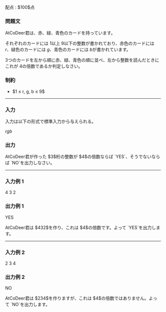 
<div>

<meta>

</meta>

<span>

<span>

<p>
配点 : $100$点
</p>

<div>

<section>

### **問題文**

<p>
AtCoDeer君は、赤、緑、青色のカードを持っています。

それぞれのカードには $1$以上 $9$以下の整数が書かれており、赤色のカードには $r$、緑色のカードには $g$、青色のカードには $b$が書かれています。

$3$つのカードを左から順に赤、緑、青色の順に並べ、左から整数を読んだときにこれが $4$の倍数であるか判定しなさい。
</p>

</section>

</div>

<div>

<section>

### **制約**

<ul>

<li>
$1 ≤ r, g, b ≤ 9$
</li>

</ul>

</section>

</div>

---

<div>

<div>

<section>

### **入力**

<p>
入力は以下の形式で標準入力から与えられる。  
</p>

<div>

$r$$g$$b$
</div>

</section>

</div>

<div>

<section>

### **出力**

<p>
AtCoDeer君が作った $3$桁の整数が $4$の倍数ならば `YES`、そうでないならば `NO`を出力しなさい。
</p>

</section>

</div>

</div>

---

<div>

<section>

### **入力例 1**

<div>

4 3 2

</div>

</section>

</div>

<div>

<section>

### **出力例 1**

<div>

YES

</div>

<p>
AtCoDeer君は $432$を作り、これは $4$の倍数です。よって `YES`を出力します。
</p>

</section>

</div>

---

<div>

<section>

### **入力例 2**

<div>

2 3 4

</div>

</section>

</div>

<div>

<section>

### **出力例 2**

<div>

NO

</div>

<p>
AtCoDeer君は $234$を作りますが、これは $4$の倍数ではありません。よって `NO`を出力します。
</p>

</section>

</div>

</span>

</span>

</div>
